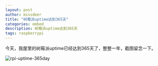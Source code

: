 ```yaml
---
layout: post
author: missdeer
title: "树莓派uptime达到365天"
categories: embed
description: 树莓派uptime达到365天
tags: raspberrypi
---
```

今天，我屋里的树莓派uptime已经达到365天了，整整一年，截图留念一下。

![rpi-uptime-365day](https://cdn.jsdelivr.net/gh/missdeer/blog@gh-pages/media/2018-01-17/rpi-uptime-365day.png)

